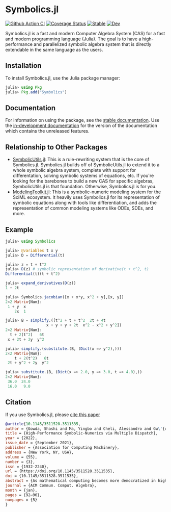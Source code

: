 # Symbolics.jl

[![Github Action CI](https://github.com/JuliaSymbolics/Symbolics.jl/workflows/CI/badge.svg)](https://github.com/JuliaSymbolics/Symbolics.jl/actions)
[![Coverage Status](https://coveralls.io/repos/github/JuliaSymbolics/ModelingToolkit.jl/badge.svg?branch=master)](https://coveralls.io/github/JuliaSymbolics/Symbolics.jl?branch=master)
[![Stable](https://img.shields.io/badge/docs-stable-blue.svg)](https://symbolics.juliasymbolics.org/stable/)
[![Dev](https://img.shields.io/badge/docs-dev-blue.svg)](https://symbolics.juliasymbolics.org/dev/)

Symbolics.jl is a fast and modern Computer Algebra System (CAS) for a fast and modern
programming language (Julia). The goal is to have a high-performance and parallelized
symbolic algebra system that is directly extendable in the same language as the users.

## Installation

To install Symbolics.jl, use the Julia package manager:

```julia
julia> using Pkg
julia> Pkg.add("Symbolics")
```

## Documentation

For information on using the package, see the [stable documentation](https://juliasymbolics.github.io/Symbolics.jl/dev/).
Use the [in-development documentation](https://juliasymbolics.github.io/Symbolics.jl/dev/)
for the version of the documentation which contains the unreleased features.

## Relationship to Other Packages

- [SymbolicUtils.jl](https://github.com/JuliaSymbolics/SymbolicUtils.jl): This is a
  rule-rewriting system that is the core of Symbolics.jl. Symbolics.jl builds off of
  SymbolicUtils.jl to extend it to a whole symbolic algebra system, complete with
  support for differentation, solving symbolic systems of equations, etc. If you're
  looking for the barebones to build a new CAS for specific algebras, SymbolicUtils.jl
  is that foundation. Otherwise, Symbolics.jl is for you.
- [ModelingToolkit.jl](https://github.com/SciML/ModelingToolkit.jl): This is a
  symbolic-numeric modeling system for the SciML ecosystem. It heavily uses Symbolics.jl
  for its representation of symbolic equations along with tools like differentiation,
  and adds the representation of common modeling systems like ODEs, SDEs, and more.

## Example

```julia
julia> using Symbolics

julia> @variables t x y
julia> D = Differential(t)

julia> z = t + t^2
julia> D(z) # symbolic representation of derivative(t + t^2, t)
Differential(t)(t + t^2)

julia> expand_derivatives(D(z))
1 + 2t

julia> Symbolics.jacobian([x + x*y, x^2 + y],[x, y])
2×2 Matrix{Num}:
 1 + y  x
    2x  1

julia> B = simplify.([t^2 + t + t^2  2t + 4t
                  x + y + y + 2t  x^2 - x^2 + y^2])
2×2 Matrix{Num}:
  t + 2(t^2)   6t
 x + 2t + 2y  y^2

julia> simplify.(substitute.(B, (Dict(x => y^2),)))
2×2 Matrix{Num}:
    t + 2(t^2)   6t
 2t + y^2 + 2y  y^2

julia> substitute.(B, (Dict(x => 2.0, y => 3.0, t => 4.0),))
2×2 Matrix{Num}:
 36.0  24.0
 16.0   9.0
```

## Citation

If you use Symbolics.jl, please [cite this paper](https://arxiv.org/abs/2105.03949)

```bib
@article{10.1145/3511528.3511535,
author = {Gowda, Shashi and Ma, Yingbo and Cheli, Alessandro and Gw\'{o}\'{z}zd\'{z}, Maja and Shah, Viral B. and Edelman, Alan and Rackauckas, Christopher},
title = {High-Performance Symbolic-Numerics via Multiple Dispatch},
year = {2022},
issue_date = {September 2021},
publisher = {Association for Computing Machinery},
address = {New York, NY, USA},
volume = {55},
number = {3},
issn = {1932-2240},
url = {https://doi.org/10.1145/3511528.3511535},
doi = {10.1145/3511528.3511535},
abstract = {As mathematical computing becomes more democratized in high-level languages, high-performance symbolic-numeric systems are necessary for domain scientists and engineers to get the best performance out of their machine without deep knowledge of code optimization. Naturally, users need different term types either to have different algebraic properties for them, or to use efficient data structures. To this end, we developed Symbolics.jl, an extendable symbolic system which uses dynamic multiple dispatch to change behavior depending on the domain needs. In this work we detail an underlying abstract term interface which allows for speed without sacrificing generality. We show that by formalizing a generic API on actions independent of implementation, we can retroactively add optimized data structures to our system without changing the pre-existing term rewriters. We showcase how this can be used to optimize term construction and give a 113x acceleration on general symbolic transformations. Further, we show that such a generic API allows for complementary term-rewriting implementations. Exploiting this feature, we demonstrate the ability to swap between classical term-rewriting simplifiers and e-graph-based term-rewriting simplifiers. We illustrate how this symbolic system improves numerical computing tasks by showcasing an e-graph ruleset which minimizes the number of CPU cycles during expression evaluation, and demonstrate how it simplifies a real-world reaction-network simulation to halve the runtime. Additionally, we show a reaction-diffusion partial differential equation solver which is able to be automatically converted into symbolic expressions via multiple dispatch tracing, which is subsequently accelerated and parallelized to give a 157x simulation speedup. Together, this presents Symbolics.jl as a next-generation symbolic-numeric computing environment geared towards modeling and simulation.},
journal = {ACM Commun. Comput. Algebra},
month = {jan},
pages = {92–96},
numpages = {5}
}
```
